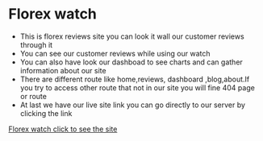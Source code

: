 # Florex watch
- This is florex reviews site you can look it wall our customer reviews through it
- You can see our customer reviews while using our watch
- You can also have look our dashboad to see charts and can gather information about our site
- There are different route like home,reviews, dashboard ,blog,about.If you try to access other route that not in our site you will fine 404 page or route
- At last we have our live site link you can go directly to our server by clicking the link

[Florex watch click to see the site](https://650976bfe988623d3be70a22--bejewelled-kelpie-b46714.netlify.app/)